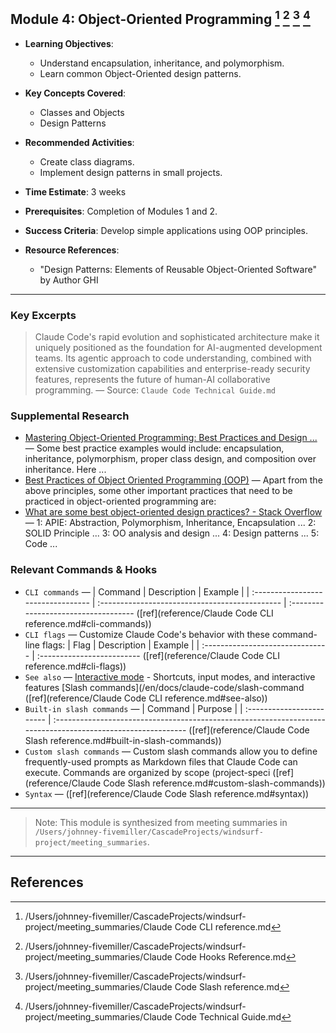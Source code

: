 ## Module 4: Object-Oriented Programming [^1] [^2] [^3] [^4]

- **Learning Objectives**: 
  - Understand encapsulation, inheritance, and polymorphism.
  - Learn common Object-Oriented design patterns.

- **Key Concepts Covered**:
  - Classes and Objects
  - Design Patterns

- **Recommended Activities**:
  - Create class diagrams.
  - Implement design patterns in small projects.

- **Time Estimate**: 3 weeks

- **Prerequisites**: Completion of Modules 1 and 2.

- **Success Criteria**: Develop simple applications using OOP principles.

- **Resource References**: 
  - "Design Patterns: Elements of Reusable Object-Oriented Software" by Author GHI

---

### Key Excerpts

> Claude Code's rapid evolution and sophisticated architecture make it uniquely positioned as the foundation for AI-augmented development teams. Its agentic approach to code understanding, combined with extensive customization capabilities and enterprise-ready security features, represents the future of human-AI collaborative programming.
> — Source: `Claude Code Technical Guide.md`


### Supplemental Research

- [Mastering Object-Oriented Programming: Best Practices and Design ...](https://medium.com/@poppyseedDev/mastering-object-oriented-programming-best-practices-and-design-patterns-e570d511b3b1) — Some best practice examples would include: encapsulation, inheritance, polymorphism, proper class design, and composition over inheritance. Here ...
- [Best Practices of Object Oriented Programming (OOP)](https://www.geeksforgeeks.org/blogs/best-practices-of-object-oriented-programming-oop/) — Apart from the above principles, some other important practices that need to be practiced in object-oriented programming are:
- [What are some best object-oriented design practices? - Stack Overflow](https://stackoverflow.com/questions/5814411/what-are-some-best-object-oriented-design-practices) — 1: APIE: Abstraction, Polymorphism, Inheritance, Encapsulation ... 2: SOLID Principle ... 3: OO analysis and design ... 4: Design patterns ... 5: Code ...

### Relevant Commands & Hooks

- `CLI commands` — | Command | Description | Example | | :--------------------------------- | :--------------------------------------------- | :----------------------------------- ([ref](reference/Claude Code CLI reference.md#cli-commands))
- `CLI flags` — Customize Claude Code's behavior with these command-line flags: | Flag | Description | Example | | :------------------------------- | :------------------------- ([ref](reference/Claude Code CLI reference.md#cli-flags))
- `See also` — [Interactive mode](/en/docs/claude-code/interactive-mode) - Shortcuts, input modes, and interactive features [Slash commands](/en/docs/claude-code/slash-command ([ref](reference/Claude Code CLI reference.md#see-also))
- `Built-in slash commands` — | Command | Purpose | | :------------------------ | :----------------------------------------------------------------------------------------------------------- ([ref](reference/Claude Code Slash reference.md#built-in-slash-commands))
- `Custom slash commands` — Custom slash commands allow you to define frequently-used prompts as Markdown files that Claude Code can execute. Commands are organized by scope (project-speci ([ref](reference/Claude Code Slash reference.md#custom-slash-commands))
- `Syntax` —  ([ref](reference/Claude Code Slash reference.md#syntax))

---

> Note: This module is synthesized from meeting summaries in `/Users/johnney-fivemiller/CascadeProjects/windsurf-project/meeting_summaries`.


---

## References
[^1]: /Users/johnney-fivemiller/CascadeProjects/windsurf-project/meeting_summaries/Claude Code CLI reference.md
[^2]: /Users/johnney-fivemiller/CascadeProjects/windsurf-project/meeting_summaries/Claude Code Hooks Reference.md
[^3]: /Users/johnney-fivemiller/CascadeProjects/windsurf-project/meeting_summaries/Claude Code Slash reference.md
[^4]: /Users/johnney-fivemiller/CascadeProjects/windsurf-project/meeting_summaries/Claude Code Technical Guide.md
[^5]: /Users/johnney-fivemiller/CascadeProjects/windsurf-project/meeting_summaries/claude-code-insights.md
[^6]: /Users/johnney-fivemiller/CascadeProjects/windsurf-project/meeting_summaries/claude-code-masterclass-insights.md
[^7]: /Users/johnney-fivemiller/CascadeProjects/windsurf-project/meeting_summaries/cloud-code-discussion-insights.md
[^8]: /Users/johnney-fivemiller/CascadeProjects/windsurf-project/meeting_summaries/cloud-code-insights.md
[^9]: /Users/johnney-fivemiller/CascadeProjects/windsurf-project/meeting_summaries/cloud-code-masterclass-insights.md
[^10]: /Users/johnney-fivemiller/CascadeProjects/windsurf-project/meeting_summaries/cloud-code-masterclass.md
[^11]: /Users/johnney-fivemiller/CascadeProjects/windsurf-project/meeting_summaries/cloud-code-workshop.md

